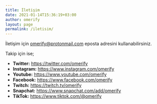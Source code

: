 ```yaml
---
title: İletişim
date: 2021-01-14T15:36:19+03:00
author: omerify
layout: page
permalink: /iletisim/
---
```


İletişim için <omerify@protonmail.com> eposta adresini kullanabilirsiniz.

Takip için ise;

<ul>
  <li>
    <strong>Twitter:</strong> <a rel="noreferrer noopener" href="https://twitter.com/omerify" target="_blank">https://twitter.com/omerify</a>
  </li>
  <li>
    <strong>Instagram:</strong> <a rel="noreferrer noopener" href="https://www.instagram.com/omerify" target="_blank">https://www.instagram.com/omerify</a>
  </li>
  <li>
    <strong>Youtube:</strong> <a rel="noreferrer noopener" href="https://www.youtube.com/omerify" target="_blank">https://www.youtube.com/omerify</a>
  </li>
  <li>
    <strong>Facebook:</strong> <a rel="noreferrer noopener" href="https://www.facebook.com/omerify" target="_blank">https://www.facebook.com/omerify</a>
  </li>
  <li>
    <strong>Twitch:</strong> <a rel="noreferrer noopener" href="https://twitch.tv/omerify" target="_blank">https://twitch.tv/omerify</a>
  </li>
  <li>
    <strong>Snapchat:</strong> <a rel="noreferrer noopener" href="https://www.snapchat.com/add/omerify" target="_blank">https://www.snapchat.com/add/omerify</a>
  </li>
  <li>
    <strong>TikTok:</strong> <a rel="noreferrer noopener" href="https://www.tiktok.com/@omerify" target="_blank">https://www.tiktok.com/@omerify</a>
  </li>
</ul>
